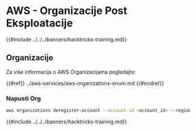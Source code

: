 # AWS - Organizacije Post Eksploatacije

{{#include ../../../banners/hacktricks-training.md}}

## Organizacije

Za više informacija o AWS Organizacijama pogledajte:

{{#ref}}
../aws-services/aws-organizations-enum.md
{{#endref}}

### Napusti Org
```bash
aws organizations deregister-account --account-id <account_id> --region <region>
```
{{#include ../../../banners/hacktricks-training.md}}
